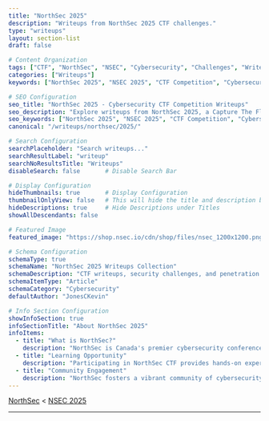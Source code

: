 ```yaml
---
title: "NorthSec 2025"
description: "Writeups from NorthSec 2025 CTF challenges."
type: "writeups"
layout: section-list
draft: false

# Content Organization
tags: ["CTF", "NorthSec", "NSEC", "Cybersecurity", "Challenges", "Writeups", "Capture The Flag", "Hacking", "Security", "Education"]
categories: ["Writeups"]
keywords: ["NorthSec 2025", "NSEC 2025", "CTF Competition", "Cybersecurity Challenges", "Capture The Flag", "Hacking Writeups", "Security Education", "Cybersecurity Learning", "CTF Events", "Online CTF"]

# SEO Configuration
seo_title: "NorthSec 2025 - Cybersecurity CTF Competition Writeups"
seo_description: "Explore writeups from NorthSec 2025, a Capture The Flag (CTF) competition that challenges participants with hands-on cybersecurity tasks."
seo_keywords: ["NorthSec 2025", "NSEC 2025", "CTF Competition", "Cybersecurity Challenges", "Capture The Flag", "Hacking Writeups", "Security Education", "Cybersecurity Learning", "CTF Events", "Online CTF"]
canonical: "/writeups/northsec/2025/"

# Search Configuration
searchPlaceholder: "Search writeups..."
searchResultLabel: "writeup"
searchNoResultsTitle: "Writeups"
disableSearch: false       # Disable Search Bar

# Display Configuration
hideThumbnails: true       # Display Configuration
thumbnailOnlyView: false   # This will hide the title and description but it's still on the page
hideDescriptions: true     # Hide Descriptions under Titles
showAllDescendants: false

# Featured Image
featured_image: "https://shop.nsec.io/cdn/shop/files/nsec_1200x1200.png"

# Schema Configuration
schemaType: true
schemaName: "NorthSec 2025 Writeups Collection"
schemaDescription: "CTF writeups, security challenges, and penetration testing tutorials from NorthSec 2025"
schemaItemType: "Article"
schemaCategory: "Cybersecurity"
defaultAuthor: "JonesCKevin"

# Info Section Configuration
showInfoSection: true
infoSectionTitle: "About NorthSec 2025"
infoItems:
  - title: "What is NorthSec?"
    description: "NorthSec is Canada's premier cybersecurity conference and Capture The Flag (CTF) competition, attracting security enthusiasts and professionals from around the world."
  - title: "Learning Opportunity"
    description: "Participating in NorthSec CTF provides hands-on experience and learning opportunities for individuals looking to enhance their cybersecurity skills."
  - title: "Community Engagement"
    description: "NorthSec fosters a vibrant community of cybersecurity professionals, students, and enthusiasts who share knowledge and collaborate on security challenges."
---
```


[NorthSec](..) < [NSEC 2025](.)

---
